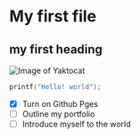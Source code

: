 # My first file
## my first heading
![Image of Yaktocat](https://octodex.github.com/images/yaktocat.png)
``` c
printf("Hello! world");
```
- [x] Turn on Github Pges
- [ ] Outline my portfolio
- [ ] Introduce myself to the world
